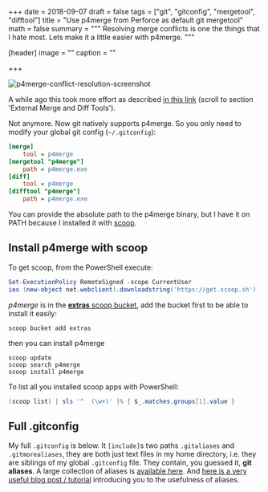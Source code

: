 +++
date = 2018-09-07
draft = false
tags = ["git", "gitconfig", "mergetool", "difftool"]
title = "Use p4merge from Perforce as default git mergetool"
math = false
summary = """
Resolving merge conflicts is one the things that I hate most. 
Lets make it a little easier with p4merge.
"""

[header]
image = ""
caption = ""

+++

![p4merge-conflict-resolution-screenshot](p4merge-conflict-resolution.png)

A while ago this took more effort as described [in this
link](https://git-scm.com/book/en/v2/Customizing-Git-Git-Configuration) (scroll
to section  'External Merge and Diff Tools').  

Not anymore. Now git natively supports p4merge. So you only need to modify your
global git config (`~/.gitconfig`):
```ini
[merge]
	tool = p4merge
[mergetool "p4merge"]
	path = p4merge.exe
[diff]
	tool = p4merge
[difftool "p4merge"]
	path = p4merge.exe
```

You can provide the absolute path to the p4merge binary, but I have it on PATH
because I installed it with [scoop](https://scoop.sh/).

## Install p4merge with scoop

To get scoop, from the PowerShell execute:

```powershell
Set-ExecutionPolicy RemoteSigned -scope CurrentUser
iex (new-object net.webclient).downloadstring('https://get.scoop.sh')
```

*p4merge* is in the [**extras**
scoop bucket](https://github.com/lukesampson/scoop-extras), add the bucket first
to be able to install it easily:

```shell
scoop bucket add extras
```

then you can install p4merge

```shell
scoop update
scoop search p4merge
scoop install p4merge
```

To list all you installed scoop apps with PowerShell:

```powershell
(scoop list) | sls '^  (\w+)' |% { $_.matches.groups[1].value }
```

## Full .gitconfig

My full `.gitconfig` is below. It `[include]`s two paths `.gitaliases` and
`.gitmorealiases`, they are both just text files in my home directory, i.e.
they are siblings of my global `.gitconfig` file. They contain, you guessed
it, **git aliases**.
A large collection of aliases is [available
here](https://github.com/GitAlias/gitalias). And [here is a very useful blog
post / tutorial](https://haacked.com/archive/2014/07/28/github-flow-aliases/)
introducing you to the usefulness of aliases.

<script src="https://gist.github.com/chhh/c226cd37725ee6deb7a0.js"></script>

